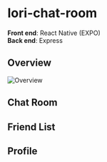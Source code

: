 # Iori-chat-room
**Front end**: React Native (EXPO)  
**Back end**: Express
## Overview
![Overview](https://user-images.githubusercontent.com/81150117/181183469-ddc61b79-7c90-4b8b-a62b-080e44f0ad41.gif)
## Chat Room

## Friend List

## Profile
